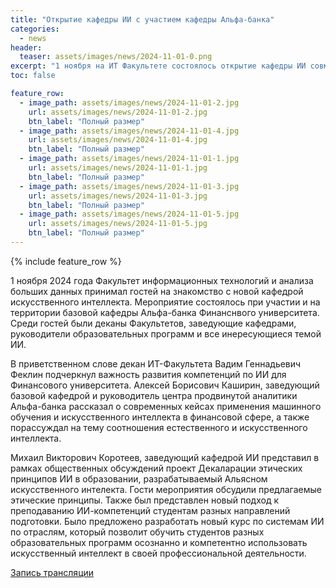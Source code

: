 ```yaml
---
title: "Открытие кафедры ИИ с участием кафедры Альфа-банка"
categories:
  - news
header:
  teaser: assets/images/news/2024-11-01-0.png
excerpt: "1 ноября на ИТ Факультете состоялось открытие кафедры ИИ совместно с базовой кафедрой Альфа-банка"
toc: false

feature_row:
  - image_path: assets/images/news/2024-11-01-2.jpg
    url: assets/images/news/2024-11-01-2.jpg
    btn_label: "Полный размер"
  - image_path: assets/images/news/2024-11-01-4.jpg
    url: assets/images/news/2024-11-01-4.jpg
    btn_label: "Полный размер"
  - image_path: assets/images/news/2024-11-01-1.jpg
    url: assets/images/news/2024-11-01-1.jpg
    btn_label: "Полный размер"
  - image_path: assets/images/news/2024-11-01-3.jpg
    url: assets/images/news/2024-11-01-3.jpg
    btn_label: "Полный размер"
  - image_path: assets/images/news/2024-11-01-5.jpg
    url: assets/images/news/2024-11-01-5.jpg
    btn_label: "Полный размер"
---
```


{% include feature_row %}

1 ноября 2024 года Факультет информационных технологий и анализа больших данных принимал гостей на знакомство с новой кафедрой искусственного интеллекта. Мероприятие состоялось при участии и на территории базовой кафедры Альфа-банка Финанснвого университета. Среди гостей были деканы Факультетов, заведующие кафедрами, руководители образовательных программ и все инересующиеся темой ИИ.

В приветственном слове декан ИТ-Факультета Вадим Геннадьевич Феклин подчеркнул важность развития компетенций по ИИ для Финансового университета. Алексей Борисович Каширин, заведующий базовой кафедрой и руководитель центра продвинутой аналитики Альфа-банка рассказал о современных кейсах применения машинного обучения и искусственного интеллекта в финансовой сфере, а также порассуждал на тему соотношения естественного и искусственного интеллекта.

Михаил Викторович Коротеев, заведующий кафедрой ИИ представил в рамках общественных обсуждений проект Декаларации этических принципов ИИ в образовании, разрабатываемый Альясном искусственного интелекта. Гости мероприятия обсудили предлагаемые этические принципы. Также был представлен новый подход к преподаванию ИИ-компетенций студентам разных направлений подготовки. Было предложено разработать новый курс по системам ИИ по отраслям, который позволит обучить студентов разных образовательных программ осознанно и компетентно использовать искусственный интеллект в своей  профессиональной деятельности.

[Запись трансляции](https://vk.com/itiabd_official?z=video-199134585_456239096%2Fvideos-199134585%2Fpl_-199134585_-2)

